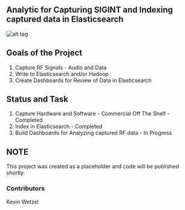 ## Analytic for Capturing SIGINT and Indexing captured data in Elasticsearch

![alt tag](https://ui.slcsecurity.com/img/custom/JSLOGO.png)

## Goals of the Project
1. Capture RF Signals - Audio and Data
2. Write to Elasticsearch and/or Hadoop
3. Create Dashboards for Review of Data in Elasticsearch

## Status and Task
1. Capture Hardware and Software - Commercial Off The Shelf - Completed
2. Index in Elasticsearch - Completed
3. Build Dashboards for Analyzing captured RF data - In Progress

## NOTE
This project was created as a placeholder and code will be published shortly. 

### Contributors

Kevin Wetzel
